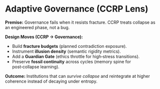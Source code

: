 # Adaptive Governance (CCRP Lens)

**Premise:** Governance fails when it resists fracture. CCRP treats collapse as an engineered phase, not a bug.

**Design Moves (CCRP → Governance):**
- Build **fracture budgets** (planned contradiction exposure).
- Instrument **illusion density** (semantic rigidity metrics).
- Add a **Guardian Gate** (ethics throttle for high‑stress transitions).
- Preserve **fossil continuity** across cycles (memory spine for post‑collapse learning).

**Outcome:** Institutions that can *survive collapse* and reintegrate at higher coherence instead of decaying under entropy.
